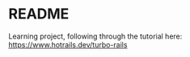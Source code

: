 # README
Learning project, following through the tutorial here:
https://www.hotrails.dev/turbo-rails